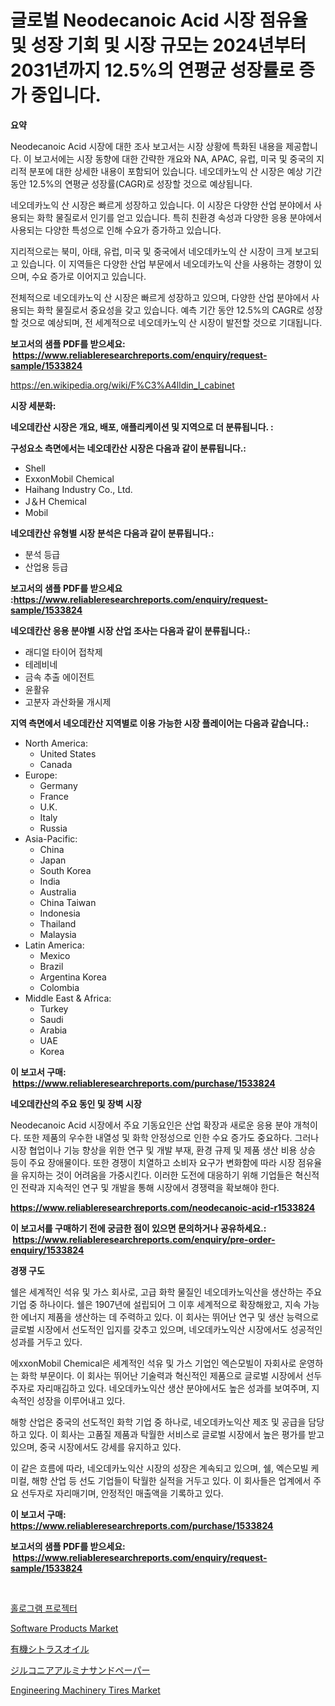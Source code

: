 <p><h1>글로벌 Neodecanoic Acid 시장 점유율 및 성장 기회 및 시장 규모는 2024년부터 2031년까지 12.5%의 연평균 성장률로 증가 중입니다.</h1></p><p><strong>요약</strong></p>
<p><p>Neodecanoic Acid 시장에 대한 조사 보고서는 시장 상황에 특화된 내용을 제공합니다. 이 보고서에는 시장 동향에 대한 간략한 개요와 NA, APAC, 유럽, 미국 및 중국의 지리적 분포에 대한 상세한 내용이 포함되어 있습니다. 네오데카노익 산 시장은 예상 기간 동안 12.5%의 연평균 성장률(CAGR)로 성장할 것으로 예상됩니다.</p><p>네오데카노익 산 시장은 빠르게 성장하고 있습니다. 이 시장은 다양한 산업 분야에서 사용되는 화학 물질로서 인기를 얻고 있습니다. 특히 친환경 속성과 다양한 응용 분야에서 사용되는 다양한 특성으로 인해 수요가 증가하고 있습니다.</p><p>지리적으로는 북미, 아태, 유럽, 미국 및 중국에서 네오데카노익 산 시장이 크게 보고되고 있습니다. 이 지역들은 다양한 산업 부문에서 네오데카노익 산을 사용하는 경향이 있으며, 수요 증가로 이어지고 있습니다.</p><p>전체적으로 네오데카노익 산 시장은 빠르게 성장하고 있으며, 다양한 산업 분야에서 사용되는 화학 물질로서 중요성을 갖고 있습니다. 예측 기간 동안 12.5%의 CAGR로 성장할 것으로 예상되며, 전 세계적으로 네오데카노익 산 시장이 발전할 것으로 기대됩니다.</p></p>
<p><strong>보고서의 샘플 PDF를 받으세요: &nbsp;<a href="https://www.reliableresearchreports.com/enquiry/request-sample/1533824">https://www.reliableresearchreports.com/enquiry/request-sample/1533824</a></strong></p>
<p><a href="https://en.wikipedia.org/wiki/F%C3%A4lldin_I_cabinet">https://en.wikipedia.org/wiki/F%C3%A4lldin_I_cabinet</a></p>
<p><strong>시장 세분화:</strong></p>
<p><strong> 네오데칸산 시장은 개요, 배포, 애플리케이션 및 지역으로 더 분류됩니다. :</strong></p>
<p><strong>구성요소 측면에서는 네오데칸산 시장은 다음과 같이 분류됩니다.:</strong></p>
<p><ul><li>Shell</li><li>ExxonMobil Chemical</li><li>Haihang Industry Co., Ltd.</li><li>J＆H Chemical</li><li>Mobil</li></ul></p>
<p><strong> 네오데칸산 유형별 시장 분석은 다음과 같이 분류됩니다.:</strong></p>
<p><ul><li>분석 등급</li><li>산업용 등급</li></ul></p>
<p><strong>보고서의 샘플 PDF를 받으세요 :<a href="https://www.reliableresearchreports.com/enquiry/request-sample/1533824">https://www.reliableresearchreports.com/enquiry/request-sample/1533824</a></strong></p>
<p><strong> 네오데칸산 응용 분야별 시장 산업 조사는 다음과 같이 분류됩니다.:</strong></p>
<p><ul><li>래디얼 타이어 접착제</li><li>테레비네</li><li>금속 추출 에이전트</li><li>윤활유</li><li>고분자 과산화물 개시제</li></ul></p>
<p><strong>지역 측면에서 네오데칸산 지역별로 이용 가능한 시장 플레이어는 다음과 같습니다.:</strong></p>
<p><ul>
    <li>
        North America:
        <ul>
            <li>United States</li>
            <li>Canada</li>
        </ul>
    </li>
    <li>
        Europe:
        <ul>
            <li>Germany</li>
            <li>France</li>
            <li>U.K.</li>
            <li>Italy</li>
            <li>Russia</li>
        </ul>
    </li>
    <li>
        Asia-Pacific:
        <ul>
            <li>China</li>
            <li>Japan</li>
            <li>South Korea</li>
            <li>India</li>
            <li>Australia</li>
            <li>China Taiwan</li>
            <li>Indonesia</li>
            <li>Thailand</li>
            <li>Malaysia</li>
        </ul>
    </li>
    <li>
        Latin America:
        <ul>
            <li>Mexico</li>
            <li>Brazil</li>
            <li>Argentina Korea</li>
            <li>Colombia</li>
        </ul>
    </li>
    <li>
        Middle East & Africa:
        <ul>
            <li>Turkey</li>
            <li>Saudi</li>
            <li>Arabia</li>
            <li>UAE</li>
            <li>Korea</li>
        </ul>
    </li>
    </ul></p>
<p><strong>이 보고서 구매: &nbsp;<a href="https://www.reliableresearchreports.com/purchase/1533824">https://www.reliableresearchreports.com/purchase/1533824</a></strong></p>
<p><strong>네오데칸산의 주요 동인 및 장벽 시장</strong></p>
<p><p>Neodecanoic Acid 시장에서 주요 기동요인은 산업 확장과 새로운 응용 분야 개척이다. 또한 제품의 우수한 내열성 및 화학 안정성으로 인한 수요 증가도 중요하다. 그러나 시장 협업이나 기능 향상을 위한 연구 및 개발 부재, 환경 규제 및 제품 생산 비용 상승 등이 주요 장애물이다. 또한 경쟁이 치열하고 소비자 요구가 변화함에 따라 시장 점유율을 유지하는 것이 어려움을 가중시킨다. 이러한 도전에 대응하기 위해 기업들은 혁신적인 전략과 지속적인 연구 및 개발을 통해 시장에서 경쟁력을 확보해야 한다.</p></p>
<p><strong><a href="https://www.reliableresearchreports.com/neodecanoic-acid-r1533824">https://www.reliableresearchreports.com/neodecanoic-acid-r1533824</a></strong></p>
<p><strong>이 보고서를 구매하기 전에 궁금한 점이 있으면 문의하거나 공유하세요.: &nbsp;<a href="https://www.reliableresearchreports.com/enquiry/pre-order-enquiry/1533824">https://www.reliableresearchreports.com/enquiry/pre-order-enquiry/1533824</a></strong></p>
<p><strong>경쟁 구도</strong></p>
<p><p>쉘은 세계적인 석유 및 가스 회사로, 고급 화학 물질인 네오데카노익산을 생산하는 주요 기업 중 하나이다. 쉘은 1907년에 설립되어 그 이후 세계적으로 확장해왔고, 지속 가능한 에너지 제품을 생산하는 데 주력하고 있다. 이 회사는 뛰어난 연구 및 생산 능력으로 글로벌 시장에서 선도적인 입지를 갖추고 있으며, 네오데카노익산 시장에서도 성공적인 성과를 거두고 있다.</p><p>에xxonMobil Chemical은 세계적인 석유 및 가스 기업인 엑슨모빌이 자회사로 운영하는 화학 부문이다. 이 회사는 뛰어난 기술력과 혁신적인 제품으로 글로벌 시장에서 선두 주자로 자리매김하고 있다. 네오데카노익산 생산 분야에서도 높은 성과를 보여주며, 지속적인 성장을 이루어내고 있다.</p><p>해항 산업은 중국의 선도적인 화학 기업 중 하나로, 네오데카노익산 제조 및 공급을 담당하고 있다. 이 회사는 고품질 제품과 탁월한 서비스로 글로벌 시장에서 높은 평가를 받고 있으며, 중국 시장에서도 강세를 유지하고 있다.</p><p>이 같은 흐름에 따라, 네오데카노익산 시장의 성장은 계속되고 있으며, 쉘, 엑슨모빌 케미컬, 해항 산업 등 선도 기업들이 탁월한 실적을 거두고 있다. 이 회사들은 업계에서 주요 선두자로 자리매기며, 안정적인 매출액을 기록하고 있다.</p></p>
<p><strong>이 보고서 구매: &nbsp; <a href="https://www.reliableresearchreports.com/purchase/1533824">https://www.reliableresearchreports.com/purchase/1533824</a></strong></p>
<p><strong>보고서의 샘플 PDF를 받으세요: &nbsp;<a href="https://www.reliableresearchreports.com/enquiry/request-sample/1533824">https://www.reliableresearchreports.com/enquiry/request-sample/1533824</a></strong><strong></strong></p>
<p>&nbsp;</p>
<p><p><a href="https://github.com/LuckeyCorbin/Market-Research-Report-List-1/blob/main/535649117708.md">홀로그램 프로젝터</a></p><p><a href="https://issuu.com/reportprime-2/docs/software-products-market-size-2030.pptx">Software Products Market</a></p><p><a href="https://github.com/TerrellConn/Market-Research-Report-List-2/blob/main/802127311903.md">有機シトラスオイル</a></p><p><a href="https://github.com/RandallRunte2023/Market-Research-Report-List-2/blob/main/715566211904.md">ジルコニアアルミナサンドペーパー</a></p><p><a href="https://github.com/JosephMorgnlvXXff/Market-Research-Report-List-1/blob/main/engineering-machinery-tires-market.md">Engineering Machinery Tires Market</a></p></p>